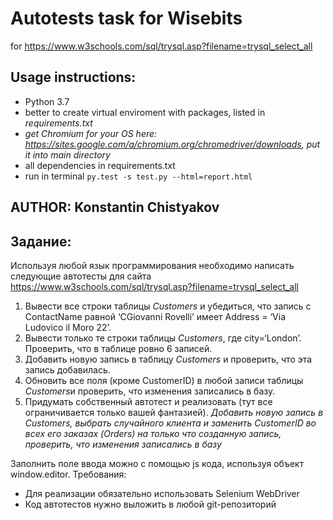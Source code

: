 # Autotests task for Wisebits

for https://www.w3schools.com/sql/trysql.asp?filename=trysql_select_all

## Usage instructions:

 - Python 3.7
 - better to create virtual enviroment with packages, listed in *requirements.txt*
 - *get Chromium for your OS here: https://sites.google.com/a/chromium.org/chromedriver/downloads, put it into main directory*
 - all dependencies in requirements.txt
 - run in terminal `py.test -s test.py --html=report.html`


 ## AUTHOR: Konstantin Chistyakov

 ## Задание:
 Используя любой язык программирования необходимо написать следующие автотесты для сайта https://www.w3schools.com/sql/trysql.asp?filename=trysql_select_all
1. Вывести все строки таблицы *Customers* и убедиться, что запись с ContactName равной ‘СGiovanni Rovelli’ имеет Address = ‘Via Ludovico il Moro 22’.
2. Вывести только те строки таблицы *Customers*, где city=‘London’. Проверить, что в таблице ровно 6 записей.
3. Добавить новую запись в таблицу *Customers* и проверить, что эта запись добавилась.
4. Обновить все поля (кроме CustomerID) в любой записи таблицы *Customers*и проверить, что изменения записались в базу.
5. Придумать собственный автотест и реализовать (тут все ограничивается только вашей фантазией). *Добавить новую запись в Customers, выбрать случайного клиента и заменить CustomerID во всех его заказах (Orders) на только что созданную запись, проверить, что изменения записались в базу*


Заполнить поле ввода можно с помощью js кода, используя объект window.editor.
Требования:
- Для реализации обязательно использовать Selenium WebDriver
- Код автотестов нужно выложить в любой git-репозиторий
